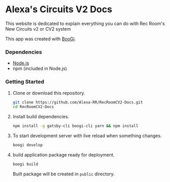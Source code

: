 # Alexa&#x27;s Circuits V2 Docs

This website is dedicated to explain everything you can do with Rec Room&#x27;s New Circuits v2 or CV2 system

This app was created with [BooGi](https://boogi.netlify.app).

### Dependencies

- [Node.js](https://nodejs.org/en/download)
- npm (included in Node.js)

### Getting Started

1. Clone or download this repository.

   ```sh
   git clone https://github.com/Alexa-RR/RecRoomCV2-Docs.git
   cd RecRoomCV2-Docs
   ```

2. Install build dependencies.

   ```sh
   npm install -g gatsby-cli boogi-cli yarn && npm install
   ```

3. To start development server with live reload when something changes.

   ```sh
   boogi develop
   ```

4. build application package ready for deployment.

   ```sh
   boogi build
   ```
   Built package will be created in `public` directory.